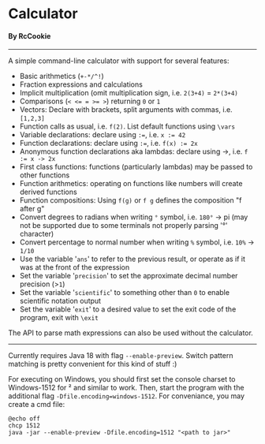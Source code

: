 # Calculator

#### By RcCookie

---

A simple command-line calculator with support for several features:

 - Basic arithmetics (`+-*/^!`)
 - Fraction expressions and calculations
 - Implicit multiplication (omit multiplication sign, i.e. `2(3+4)` = `2*(3+4)`
 - Comparisons (`< <= = >= >`) returning `0` or `1`
 - Vectors: Declare with brackets, split arguments with commas, i.e. `[1,2,3]`
 - Function calls as usual, i.e. `f(2)`. List default functions using `\vars`
 - Variable declarations: declare using `:=`, i.e. `x := 42`
 - Function declarations: declare using `:=`, i.e. `f(x) := 2x`
 - Anonymous function declarations aka lambdas: declare using ->, i.e. `f := x -> 2x`
 - First class functions: functions (particularly lambdas) may be passed to other functions
 - Function arithmetics: operating on functions like numbers will create derived functions
 - Function compositions: Using `f(g)` or `f g` defines the composition "f after g"
 - Convert degrees to radians when writing `°` symbol, i.e. `180°` -> pi (may not be supported due to some terminals not properly parsing '°' character)
 - Convert percentage to normal number when writing `%` symbol, i.e. `10%` -> `1/10`
 - Use the variable '`ans`' to refer to the previous result, or operate as if it was at the front of the expression
 - Set the variable '`precision`' to set the approximate decimal number precision (>`1`)
 - Set the variable '`scientific`' to something other than `0` to enable scientific notation output
 - Set the variable '`exit`' to a desired value to set the exit code of the program, exit with `\exit`

The API to parse math expressions can also be used without the calculator.

---

Currently requires Java 18 with flag `--enable-preview`. Switch pattern matching is pretty convenient for this kind of stuff :)

For executing on Windows, you should first set the console charset to Windows-1512 for ² and similar to work. Then, start the program with the additional flag `-Dfile.encoding=windows-1512`. For conveniance, you may create a cmd file:

```batch
@echo off
chcp 1512
java -jar --enable-preview -Dfile.encoding=1512 "<path to jar>"
```

